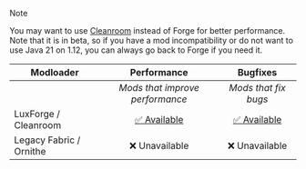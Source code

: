 > [!NOTE]  
>
> You may want to use [Cleanroom](https://www.curseforge.com/minecraft/mc-mods/cleanroom-relauncher) instead of Forge for better performance. Note that it is in beta, so if you have a mod incompatibility or do not want to use Java 21 on 1.12, you can always go back to Forge if you need it.

| Modloader | Performance | Bugfixes |
| --- | :---: | :---: | 
| | *Mods that improve performance* | *Mods that fix bugs* | 
| LuxForge / Cleanroom | [✅ Available](forge/optimizations.md) | [✅ Available](forge/fixes.md)|
| Legacy Fabric / Ornithe | ❌ Unavailable | ❌ Unavailable |